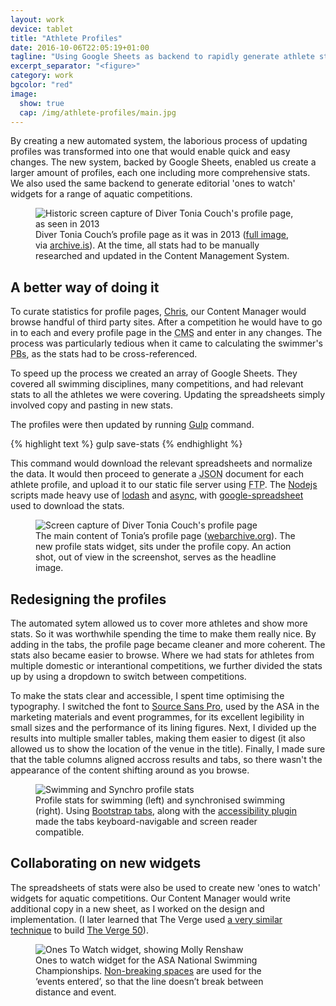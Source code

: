 ```yaml
---
layout: work
device: tablet
title: "Athlete Profiles"
date: 2016-10-06T22:05:19+01:00
tagline: "Using Google Sheets as backend to rapidly generate athlete stats"
excerpt_separator: "<figure>"
category: work
bgcolor: "red"
image:
  show: true
  cap: /img/athlete-profiles/main.jpg
---
```


By creating a new automated system, the laborious process of updating profiles was transformed into one that would enable quick and easy changes. The new system, backed by Google Sheets, enabled us create a larger amount of profiles, each one including more comprehensive stats. We also used the same backend to generate editorial 'ones to watch' widgets for a range of aquatic competitions.

<figure>
  <img src="/img/athlete-profiles/diving-historic.jpg" alt="Historic screen capture of Diver Tonia Couch's profile page, as seen in 2013">
  <figcaption>Diver Tonia Couch’s profile page as it was in 2013 (<a href="/img/athlete-profiles/diving-historic-full.jpg">full image</a>, via <a href="https://archive.is/O9Cyg">archive.is</a>). At the time, all stats had to be manually researched and updated in the Content Management System.</figcaption>
</figure>

## A better way of doing it

To curate statistics for profile pages, [Chris][1], our Content Manager would browse handful of third party sites. After a competition he would have to go in to each and every profile page in the <abbr title="Content Management System">CMS</abbr> and enter in any changes. The process was particularly tedious when it came to calculating the swimmer's <abbr title="Personal Bests">PBs</abbr>, as the stats had to be cross-referenced.

To speed up the process we created an array of Google Sheets. They covered all swimming disciplines, many competitions, and had relevant stats to all the athletes we were covering. Updating the spreadsheets simply involved copy and pasting in new stats.

The profiles were then updated by running [Gulp][2] command.

{% highlight text %}
gulp save-stats
{% endhighlight %}

This command would download the relevant spreadsheets and normalize the data. It would then proceed to generate a <abbr title="JavaScript Object Notation">JSON</abbr> document for each athlete profile, and upload it to our static file server using <abbr title="File Transfer Protocol">FTP</abbr>. The [Nodejs][3] scripts made heavy use of [lodash][4] and [async][5], with [google-spreadsheet][6] used to download the stats.

<figure>
  <img src="/img/athlete-profiles/diving-profile.jpg" alt="Screen capture of Diver Tonia Couch's profile page">
  <figcaption>The main content of Tonia’s profile page (<a href="https://web.archive.org/web/20161005195709/http://www.swimming.org/diving/tonia-couch/">webarchive.org</a>). The new profile stats widget, sits under the profile copy. An action shot, out of view in the screenshot, serves as the headline image.</figcaption>
</figure>

## Redesigning the profiles

The automated sytem allowed us to cover more athletes and show more stats. So it was worthwhile spending the time to make them really nice. By adding in the tabs, the profile page became cleaner and more coherent. The stats also became easier to browse. Where we had stats for athletes from multiple domestic or interantional competitions, we further divided the stats up by using a dropdown to switch between competitions.

To make the stats clear and accessible, I spent time optimising the typography. I switched the font to [Source Sans Pro][9], used by the ASA in the marketing materials and event programmes, for its excellent legibility in small sizes and the performance of its lining figures. Next, I divided up the results into multiple smaller tables, making them easier to digest (it also allowed us to show the location of the venue in the title). Finally, I made sure that the table columns aligned accross results and tabs, so there wasn't the appearance of the content shifting around as you browse.

<figure>
  <img src="/img/athlete-profiles/swimming-and-synchro.jpg" alt="Swimming and Synchro profile stats"><figcaption>Profile stats for swimming (left) and synchronised swimming (right). Using <a href="http://getbootstrap.com/javascript/#tabs" title="Bootstrap 3 tabs">Bootstrap tabs</a>, along with the <a href="https://paypal.github.io/bootstrap-accessibility-plugin/" title="Bootstrap accessibility plugin"> accessibility plugin</a> made the tabs keyboard-navigable and screen reader compatible.</figcaption>
</figure>

## Collaborating on new widgets

The spreadsheets of stats were also be used to create new 'ones to watch' widgets for aquatic competitions. Our Content Manager would write additional copy in a new sheet, as I worked on the design and implementation. (I later learned that The Verge used [a very similar technique][7] to build [The Verge 50][8]).

<figure>
  <img src="/img/athlete-profiles/ones-to-watch.jpg" alt="Ones To Watch widget, showing Molly Renshaw"><figcaption>Ones to watch widget for the ASA National Swimming Championships. <a href="https://en.wikipedia.org/wiki/Non-breaking_space">Non-breaking spaces</a> are used for the ‘events&nbsp;entered’, so that the line doesn’t break between distance and event.</figcaption>
</figure>


[1]: https://twitter.com/ChristoCottrell "Chris Cottrell on Twitter"
[2]: http://gulpjs.com/ "gulp.js homepage"
[3]: https://nodejs.org/en/ "Node.js homepage"
[4]: https://lodash.com/ "Lodash homepage"
[5]: https://caolan.github.io/async/ "async homepage"
[6]: https://github.com/theoephraim/node-google-spreadsheet "google-spreadsheet on GitHub"
[7]: http://product.voxmedia.com/2014/7/29/5863004/take-a-peek-at-the-code-that-powered-the-verge-50 "Take a peek at the code that powered The Verge 50"
[8]: http://www.theverge.com/a/the-verge-50 "The Verge 50"
[9]: http://blog.typekit.com/2012/08/02/source-sans-pro/ "Source Sans Pro: Adobe’s first open source type family"
